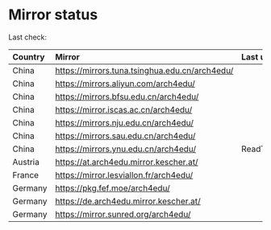 <script src="./time.js"></script>
# Mirror status
Last check: <script type="text/javascript">localize(1687547773.197769);</script>

|Country|Mirror|Last update|
|:------|:-----|:----------|
|China|https://mirrors.tuna.tsinghua.edu.cn/arch4edu/|<script type="text/javascript">localize(1687502869);</script>|
|China|https://mirrors.aliyun.com/arch4edu/|<script type="text/javascript">localize(1687415469);</script>|
|China|https://mirrors.bfsu.edu.cn/arch4edu/|<script type="text/javascript">localize(1687502869);</script>|
|China|https://mirror.iscas.ac.cn/arch4edu/|<script type="text/javascript">localize(1687502869);</script>|
|China|https://mirrors.nju.edu.cn/arch4edu/|<script type="text/javascript">localize(1687458644);</script>|
|China|https://mirrors.sau.edu.cn/arch4edu/|<script type="text/javascript">localize(1673850842);</script>|
|China|https://mirrors.ynu.edu.cn/arch4edu/|ReadTimeout|
|Austria|https://at.arch4edu.mirror.kescher.at/|<script type="text/javascript">localize(1687502869);</script>|
|France|https://mirror.lesviallon.fr/arch4edu/|<script type="text/javascript">localize(1687502869);</script>|
|Germany|https://pkg.fef.moe/arch4edu/|<script type="text/javascript">localize(1687502869);</script>|
|Germany|https://de.arch4edu.mirror.kescher.at/|<script type="text/javascript">localize(1687502869);</script>|
|Germany|https://mirror.sunred.org/arch4edu/|<script type="text/javascript">localize(1687502869);</script>|

<script src="./tablefilter/tablefilter.js"></script>
<script src="./table.js"></script>